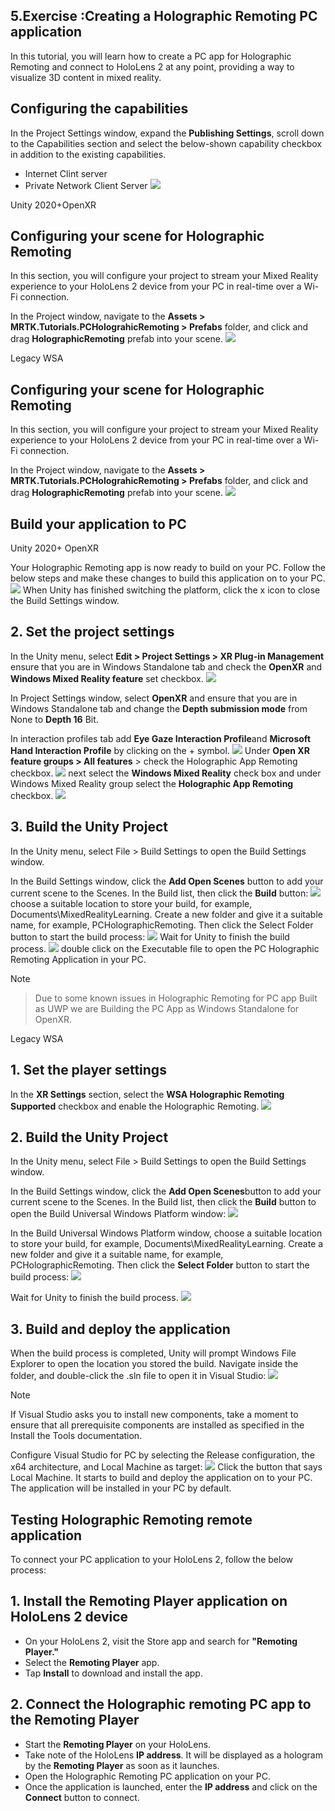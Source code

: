## 5.Exercise :Creating a Holographic Remoting PC application

In this tutorial, you will learn how to create a PC app for Holographic Remoting and connect to HoloLens 2 at any point, providing a way to visualize 3D content in mixed reality.

## Configuring the capabilities
In the Project Settings window, expand the **Publishing Settings**, scroll down to the Capabilities section and select the below-shown capability checkbox in addition to the existing capabilities.

* Internet Clint server
* Private Network Client Server
![](images/PC-holographic-tutorials/a1.png)

Unity 2020+OpenXR
## Configuring your scene for Holographic Remoting
In this section, you will configure your project to stream your Mixed Reality experience to your HoloLens 2 device from your PC in real-time over a Wi-Fi connection.

In the Project window, navigate to the **Assets > MRTK.Tutorials.PCHolograhicRemoting > Prefabs** folder, and click and drag **HolographicRemoting** prefab into your scene.
![](images/PC-holographic-tutorials/a1.png)

Legacy WSA
## Configuring your scene for Holographic Remoting
In this section, you will configure your project to stream your Mixed Reality experience to your HoloLens 2 device from your PC in real-time over a Wi-Fi connection.

In the Project window, navigate to the **Assets > MRTK.Tutorials.PCHolograhicRemoting > Prefabs** folder, and click and drag **HolographicRemoting** prefab into your scene.
![](images/PC-holographic-tutorials/a2.png)

## Build your application to PC

Unity 2020+ OpenXR

Your Holographic Remoting app is now ready to build on your PC. Follow the below steps and make these changes to build this application on to your PC.
![](images/PC-holographic-tutorials/a3.png)
When Unity has finished switching the platform, click the x icon to close the Build Settings window.

## 2. Set the project settings
In the Unity menu, select **Edit > Project Settings > XR Plug-in Management** ensure that you are in Windows Standalone tab and check the **OpenXR** and **Windows Mixed Reality feature** set checkbox.
![](images/PC-holographic-tutorials/a4.png)

In Project Settings window, select **OpenXR** and ensure that you are in Windows Standalone tab and change the **Depth submission mode** from None to **Depth 16** Bit.

In interaction profiles tab add **Eye Gaze Interaction Profile**and **Microsoft Hand Interaction Profile** by clicking on the + symbol.
![](images/PC-holographic-tutorials/a5.png)
Under **Open XR feature groups > All features** > check the Holographic App Remoting checkbox.
![](images/PC-holographic-tutorials/a6.png)
next select the **Windows Mixed Reality** check box and under Windows Mixed Reality group select the **Holographic App Remoting** checkbox.
![](images/PC-holographic-tutorials/a7.png)
## 3. Build the Unity Project
In the Unity menu, select File > Build Settings to open the Build Settings window.

In the Build Settings window, click the **Add Open Scenes** button to add your current scene to the Scenes. In the Build list, then click the **Build** button:
![](images/PC-holographic-tutorials/a8.png)
choose a suitable location to store your build, for example, Documents\MixedRealityLearning. Create a new folder and give it a suitable name, for example, PCHolographicRemoting. Then click the Select Folder button to start the build process:
![](images/PC-holographic-tutorials/a9.png)
Wait for Unity to finish the build process.
![](images/PC-holographic-tutorials/a10.png)
double click on the Executable file to open the PC Holographic Remoting Application in your PC.

 >[!Note]

>Due to some known issues in Holographic Remoting for PC app Built as UWP we are Building the PC App as Windows Standalone for OpenXR.

Legacy WSA
## 1. Set the player settings
In the **XR Settings** section, select the **WSA Holographic Remoting Supported** checkbox and enable the Holographic Remoting.
![](images/PC-holographic-tutorials/a12.png)

## 2. Build the Unity Project
In the Unity menu, select File > Build Settings to open the Build Settings window.

In the Build Settings window, click the **Add Open Scenes**button to add your current scene to the Scenes. In the Build list, then click the **Build** button to open the Build Universal Windows Platform window:
![](images/PC-holographic-tutorials/a13.png)

In the Build Universal Windows Platform window, choose a suitable location to store your build, for example, Documents\MixedRealityLearning. Create a new folder and give it a suitable name, for example, PCHolographicRemoting. Then click the **Select Folder** button to start the build process:
![](images/PC-holographic-tutorials/a14.png)

Wait for Unity to finish the build process.
![](images/PC-holographic-tutorials/a15.png)

## 3. Build and deploy the application
When the build process is completed, Unity will prompt Windows File Explorer to open the location you stored the build. Navigate inside the folder, and double-click the .sln file to open it in Visual Studio:
![](images/PC-holographic-tutorials/a16.png)
 >[!Note]
>If Visual Studio asks you to install new components, take a moment to ensure that all prerequisite components are installed as specified in the Install the Tools documentation.

Configure Visual Studio for PC by selecting the Release configuration, the x64 architecture, and Local Machine as target:
![](images/PC-holographic-tutorials/a17.png)
Click the button that says Local Machine. It starts to build and deploy the application on to your PC. The application will be installed in your PC by default.

## Testing Holographic Remoting remote application
To connect your PC application to your HoloLens 2, follow the below process:

## 1. Install the Remoting Player application on HoloLens 2 device
* On your HoloLens 2, visit the Store app and search for **"Remoting Player."**
* Select the **Remoting Player** app.
* Tap **Install** to download and install the app.

## 2. Connect the Holographic remoting PC app to the Remoting Player
* Start the **Remoting Player** on your HoloLens.
* Take note of the HoloLens **IP address**. It will be displayed as a hologram by the **Remoting Player** as soon as it launches.
* Open the Holographic Remoting PC application on your PC.
* Once the application is launched, enter the **IP address** and click on the **Connect** button to connect.